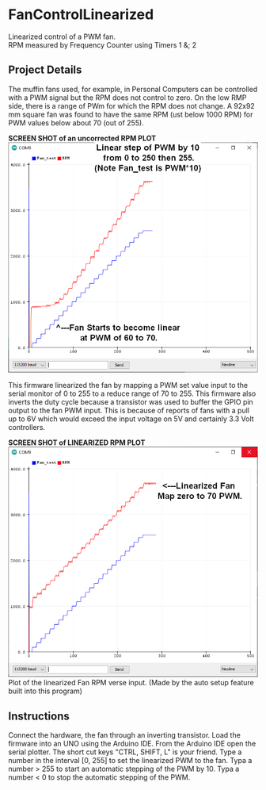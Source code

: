 # FanControlLinearized
Linearized control of a PWM fan.  
RPM measured by Frequency Counter using Timers 1 &; 2

## Project Details
The muffin fans used, for example, in Personal Computers can be controlled with a PWM signal but the RPM does not control to zero.
On the low RMP side, there is a range of PWm for which the RPM does not change.
A 92x92 mm square fan was found to have the same RPM (ust below 1000 RPM) for PWM values below about 70 (out of 255).  

**SCREEN SHOT of an uncorrected RPM PLOT**  
![LinearStepBy10_PWM_92mmFan.png](LinearStepBy10_PWM_92mmFan.png)

This firmware linearized the fan by mapping a PWM set value input to the serial monitor of 0 to 255 to a reduce range of 70 to 255.
This firmware also inverts the duty cycle because a transistor was used to buffer the GPIO pin output to the fan PWM input. 
This is because of reports of fans with a pull up to 6V which would exceed the input voltage on 5V and certainly 3.3 Volt controllers.

**SCREEN SHOT of LINEARIZED RPM PLOT**
![MapPWMfrom70to255_92mmFan.png](MapPWMfrom70to255_92mmFan.png)  
Plot of the linearized Fan RPM verse input. (Made by the auto setup feature built into this program) 

## Instructions
Connect the hardware, the fan through an inverting transistor. 
Load the firmware into an UNO using the Arduino IDE.
From the Arduino IDE open the serial plotter. The short cut keys "CTRL, SHIFT, L" is your friend.
Type a number in the interval [0, 255] to set the linearized PWM to the fan.
Typa a number > 255 to start an automatic stepping of the PWM by 10.
Typa a number < 0 to stop the automatic stepping of the PWM.
